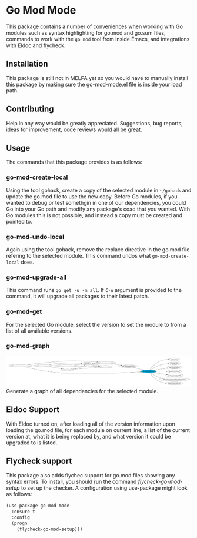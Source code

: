 # Go Mod Mode

This package contains a number of conveniences when working with Go modules such as syntax highlighting for go.mod and go.sum files, commands to work with the `go mod` tool from inside Emacs, and integrations with Eldoc and flycheck.

## Installation
This package is still not in MELPA yet so you would have to manually install this package by making sure the go-mod-mode.el file is inside your load path.

## Contributing
Help in any way would be greatly appreciated. Suggestions, bug reports, ideas for improvement, code reviews would all be great.

## Usage
The commands that this package provides is as follows:

### go-mod-create-local
Using the tool gohack, create a copy of the selected module in `~/gohack` and update the go.mod file to use the new copy. Before Go modules, if you wanted to debug or test somethgin in one of our dependencies, you could Go into your Go path and modify any package's coad that you wanted. With Go modules this is not possible, and instead a copy must be created and pointed to.

### go-mod-undo-local
Again using the tool gohack, remove the replace directive in the go.mod file refering to the selected module. This command undos what `go-mod-create-local` does.

### go-mod-upgrade-all
This command runs `go get -u -m all`. If `C-u` argument is provided to the command, it will upgrade all packages to their latest patch.

### go-mod-get
For the selected Go module, select the version to set the module to from a list of all available versions.

### go-mod-graph
![dependency chain of logrus](./images/logrus-graph.png)
Generate a graph of all dependencies for the selected module.

## Eldoc Support
With Eldoc turned on, after loading all of the version information upon loading the go.mod file, for each module on current line, a list of the current version at, what it is being replaced by, and what version it could be upgraded to is listed.

## Flycheck support
This package also adds flychec support for go.mod files showing any syntax errors. To install, you should run the command *flycheck-go-mod-setup* to set up the checker. A configuration using use-package might look as follows:

```elisp
(use-package go-mod-mode
  :ensure t
  :config
  (progn
	(flycheck-go-mod-setup)))
```
